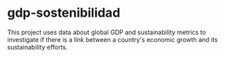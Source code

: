 # gdp-sostenibilidad
This project uses data about global GDP and sustainability metrics to investigate if there is a link between a country's economic growth and its sustainability efforts.
